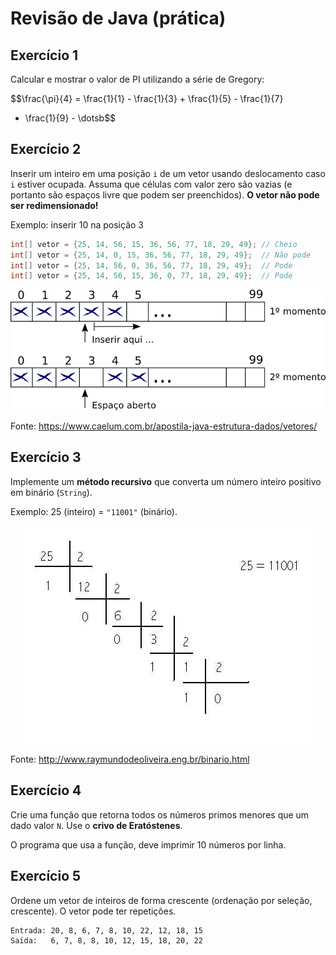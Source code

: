# Revisão de Java (prática)

## Exercício 1

Calcular e mostrar o valor de PI utilizando a série de Gregory:

$$\frac{\pi}{4} = \frac{1}{1} - \frac{1}{3} + \frac{1}{5} - \frac{1}{7}
  + \frac{1}{9} - \dotsb$$

## Exercício 2

Inserir um inteiro em uma posição `i` de um vetor usando deslocamento
caso `i` estiver ocupada. Assuma que células com valor zero são
vazias (e portanto são espaços livre que podem ser preenchidos).
**O vetor não pode ser redimensionado!**

Exemplo: inserir 10 na posição 3

```java
int[] vetor = {25, 14, 56, 15, 36, 56, 77, 18, 29, 49}; // Cheio
int[] vetor = {25, 14, 0, 15, 36, 56, 77, 18, 29, 49};  // Não pode
int[] vetor = {25, 14, 56, 0, 36, 56, 77, 18, 29, 49};  // Pode
int[] vetor = {25, 14, 56, 15, 36, 0, 77, 18, 29, 49};  // Pode
```

<p align="center">
  <img src="img/img1.png">

  Fonte: https://www.caelum.com.br/apostila-java-estrutura-dados/vetores/
</p>

## Exercício 3

Implemente um **método recursivo** que converta um número inteiro
positivo em binário (`String`).

Exemplo: 25 (inteiro) = `"11001"` (binário).

<p align="center">
  <img src="img/img2.jpg">

  Fonte: http://www.raymundodeoliveira.eng.br/binario.html
</p>

## Exercício 4

Crie uma função que retorna todos os números primos menores que
um dado valor `N`. Use o **crivo de Eratóstenes**.

O programa que usa a função, deve imprimir 10 números por linha.

## Exercício 5

Ordene um vetor de inteiros de forma crescente (ordenação por
seleção, crescente). O vetor pode ter repetições.

    Entrada: 20, 8, 6, 7, 8, 10, 22, 12, 18, 15
    Saída:   6, 7, 8, 8, 10, 12, 15, 18, 20, 22